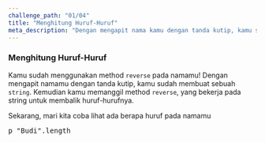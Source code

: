 ```yaml
---
challenge_path: "01/04"
title: "Menghitung Huruf-Huruf"
meta_description: "Dengan mengapit nama kamu dengan tanda kutip, kamu sudah membuat sebuah string. Lalu kamu memanggil method reverse yang bekerja pada string itu untuk membalik huruf-hurufnya."
---
```


### Menghitung Huruf-Huruf

Kamu sudah menggunakan method `reverse` pada namamu! Dengan mengapit namamu dengan tanda kutip, kamu sudah membuat sebuah `string`. Kemudian kamu memanggil method `reverse`, yang bekerja pada string untuk membalik huruf-hurufnya.

Sekarang, mari kita coba lihat ada berapa huruf pada namamu

<pre>p "Budi".length</pre>